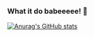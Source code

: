 ### What it do babeeeee! 👋

[![Anurag's GitHub stats](https://github-readme-stats.vercel.app/api?username=Sameer4real)](https://github.com/anuraghazra/github-readme-stats)



